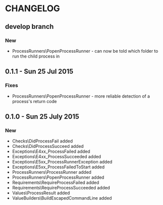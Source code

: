 # CHANGELOG

## develop branch

### New

* ProcessRunners\PopenProcessRunner - can now be told which folder to run the child process in

## 0.1.1 - Sun 25 Jul 2015

### Fixes

* ProcessRunners\PopenProcessRunner - more reliable detection of a process's return code

## 0.1.0 - Sun 25 July 2015

### New

* Checks\DidProcessFail added
* Checks\DidProcessSucceed added
* Exceptions\E4xx_ProcessFailed added
* Exceptions\E4xx_ProcessSucceeded added
* Exceptions\E5xx_ProcessRunnerException added
* Exceptions\E5xx_ProcessFailedToStart added
* ProcessRunners\ProcessRunner added
* ProcessRunners\PopenProcessRunner added
* Requirements\RequireProcessFailed added
* Requirements\RequireProcessSucceeded added
* Values\ProcessResult added
* ValueBuilders\BuildEscapedCommandLine added
